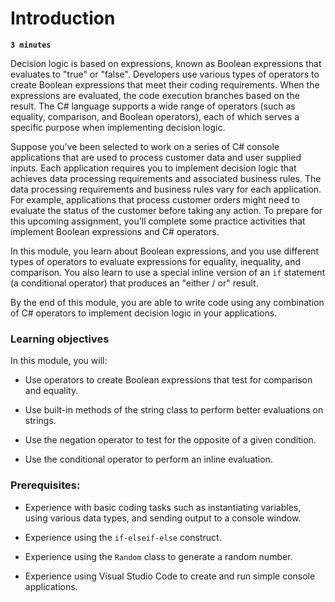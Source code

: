 # Introduction

**`3 minutes`**

Decision logic is based on expressions, known as Boolean expressions that evaluates to "true" or "false". Developers use various types of operators to create Boolean expressions that meet their coding requirements. When the expressions are evaluated, the code execution branches based on the result. The C# language supports a wide range of operators (such as equality, comparison, and Boolean operators), each of which serves a specific purpose when implementing decision logic.

Suppose you've been selected to work on a series of C# console applications that are used to process customer data and user supplied inputs. Each application requires you to implement decision logic that achieves data processing requirements and associated business rules. The data processing requirements and business rules vary for each application. For example, applications that process customer orders might need to evaluate the status of the customer before taking any action. To prepare for this upcoming assignment, you'll complete some practice activities that implement Boolean expressions and C# operators.

In this module, you learn about Boolean expressions, and you use different types of operators to evaluate expressions for equality, inequality, and comparison. You also learn to use a special inline version of an `if` statement (a conditional operator) that produces an "either / or" result.

By the end of this module, you are able to write code using any combination of C# operators to implement decision logic in your applications.

### Learning objectives

In this module, you will:

- Use operators to create Boolean expressions that test for comparison and equality.

- Use built-in methods of the string class to perform better evaluations on strings.

- Use the negation operator to test for the opposite of a given condition.

- Use the conditional operator to perform an inline evaluation.

### Prerequisites:


- Experience with basic coding tasks such as instantiating variables, using various data types, and sending output to a console window.

- Experience using the `if-elseif-else` construct.

- Experience using the `Random` class to generate a random number.

- Experience using Visual Studio Code to create and run simple console applications.

